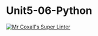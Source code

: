 # Unit5-06-Python
[![Mr Coxall's Super Linter](https://github.com/ICS3U-C-Programming-JulienL/Unit5-06-Python/workflows/Mr%20Coxall's%20Super%20Linter/badge.svg)](https://github.com/ICS3U-C-Programming-JulienL/Unit5-06-Python/actions/)
